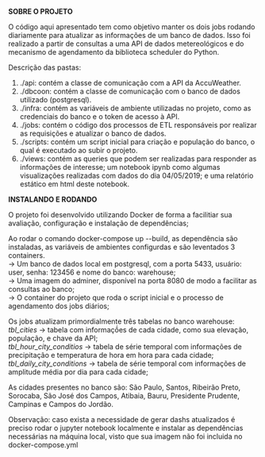 <b>SOBRE O PROJETO</b>

O código aqui apresentado tem como objetivo manter os dois jobs rodando diariamente para atualizar as informações de um banco de dados. Isso foi realizado a partir de consultas a uma API de dados metereológicos e do mecanismo de agendamento da biblioteca scheduler do Python.

Descrição das pastas:
1) ./api: contém a classe de comunicação com a API da AccuWeather. <br>
2) ./dbcoon: contém a classe de comunicação com o banco de dados utilizado (postgresql).<br>
3) ./infra: contém as variáveis de ambiente utilizadas no projeto, como as credenciais do banco e o token de acesso à API.<br>
4) ./jobs: contém o código dos processos de ETL responsáveis por realizar as requisições e atualizar o banco de dados.<br>
5) ./scripts: contém um script inicial para criação e população do banco, o qual é executado ao subir o projeto.<br>
6) ./views: contém as queries que podem ser realizadas para responder as informações de interesse; um notebook ipynb como algumas visualizações realizadas com dados do dia 04/05/2019; e uma relatório estático em html deste notebook.

<b>INSTALANDO E RODANDO</b>

O projeto foi desenvolvido utilizando Docker de forma a facilitiar sua avaliação, configuração e instalação de dependências;

Ao rodar o comando docker-compose up --build, as dependência são instaladas, as variáveis de ambientes configurdas e são leventados 3 containers.<br>
-> Um banco de dados local em postgresql, com a porta 5433, usuário: user, senha: 123456 e nome do banco: warehouse;<br>
-> Uma imagem do adminer, disponível na porta 8080 de modo a facilitar as consultas ao banco;<br>
-> O container do projeto que roda o script inicial e o processo de agendamento dos jobs diários;

Os jobs atualizam primordialmente três tabelas no banco warehouse:<br>
*tbl_cities* -> tabela com informaçṍes de cada cidade, como sua elevação, população, e chave da API;<br>
*tbl_hour_city_conditios* -> tabela de série temporal com informações de precipitação e temperatura de hora em hora para cada cidade;<br>
*tbl_daily_city_conditions* -> tabela de série temporal com informações de amplitude média por dia para cada cidade;

As cidades presentes no banco são:
São Paulo, Santos, Ribeirão Preto, Sorocaba, São José dos Campos, Atibaia, Bauru, Presidente Prudente, Campinas e Campos do Jordão.

Observação: caso exista a necessidade de gerar dashs atualizados é preciso rodar o jupyter notebook localmente e instalar as dependências necessárias na máquina local, visto que sua imagem não foi incluida no docker-compose.yml
